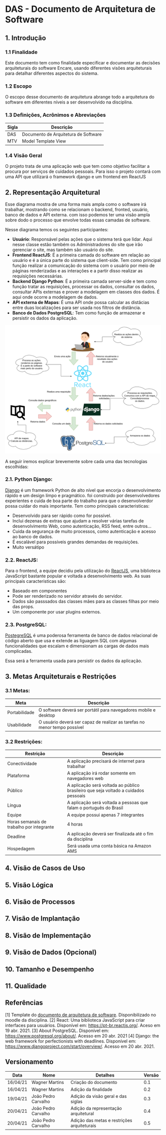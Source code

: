 # DAS - Documento de Arquitetura de Software

## 1. Introdução

### 1.1 Finalidade

Este documento tem como finalidade especificar e documentar as decisões arquiteturais do software Encare, usando diferentes visões arquiteturais para detalhar diferentes aspectos do sistema.

### 1.2 Escopo

O escopo desse documento de arquitetura abrange todo a arquitetura do software em diferentes níveis a ser desenvolvido na disciplina. 

### 1.3 Definições, Acrônimos e Abreviações

|Sigla|Descrição|
|---|---|
|DAS|Documento de Arquitetura de Software| 
|MTV|Model Template View|

### 1.4 Visão Geral

O projeto trata de uma aplicação web que tem como objetivo facilitar a procura por serviços de cuidados pessoais. Para isso o projeto contará com uma API que utilizará o framework django e um frontend em ReactJS

## 2. Representação Arquitetural

Esse diagrama mostra de uma forma mais ampla como o software irá trabalhar, mostrando como se relacionam o backend, fronted, usuário, banco de dados e API externa. com isso podemos ter uma visão ampla sobre dodo o processo que envolve todas essas camadas de software.  

Nesse diagrama temos os seguintes participantes:
- **Usuário**: Responsável pelas ações que o sistema terá que lidar. Aqui nesse classe estão também os Administradores do site que irão gerenciar o site, mas também são usuário do site. 
- **Frontend ReactJS**: É a primeira camada do software em relação ao usuário e é a única parte do sistema que client-side. Tem como principal função realizar a comunicação do sistema com o usuário por meio de páginas renderizadas e as interações e a partir disso realizar as requisições necessárias. 
- **Backend Django Python**: É a primeira camada server-side e tem como função tratar as requisições, processar os dados, consultar os dados, consultar APIs externas e prover a modelagem em classes dos dados. É aqui onde ocorre a modelagem de dados.
- **API externa de Mapas**: É uma API onde possa calcular as distâcias entre duas localizações para ser usada nos filtros de distância.
- **Banco de Dados PostgreSQL**: Tem como função de armazenar e persistir os dados da aplicação. 

![Diagrama1](./img/Entidade-relacionamento.png)

A seguir iremos explicar brevemente sobre cada uma das tecnologias escolhidas:

### 2.1. Python Django:

[Django](https://www.djangoproject.com/start/overview/) é um framework Python de alto nível que encorja o desenvolvimento rápido e um design límpo e pragmático. foi construido por desenvolvedores experientes e cuida de boa parte do trabalho para que o desenvolverdor possa cuidar do mais importante. Tem como principais caracteristicas:
- Desenvolvido para ser rápido como for possível.
- Inclui dezenas de extras que ajudam a resolver várias tarefas de desenvolvimento Web, como autenticação, RSS feed, entre outros...
- Cuida da segurança de muito processos, como autenticação e acesso ao banco de dados.
- É escalável para possíveis grandes demandas de requisições.
- Muito versátipo

### 2.2. ReactJS:

Para o frontend, a equipe decidiu pela utilização do [ReactJS](https://pt-br.reactjs.org/), uma biblioteca JavaScript bastante popular e voltada a desenvolvimento web. As suas principais caracteristicas são:
 - Baseado em componentes 
 - Pode ser renderizado no servidor através do servidor.
 - Dados são passsados das classes mães para as classes filhas por meio das props. 
 - Um componente por usar plugins externos. 

### 2.3. PostgreSQL:

[PostegreSQL](https://www.postgresql.org/about/) é uma poderosa ferramenta de banco de dados relacional de código aberto que usa e extende as liguagem SQL com algumas funcionalidades que escalam e dimensionam as cargas de dados mais complicadas. 

Essa será a ferramenta usada para persistir os dados da aplicação.

## 3. Metas Arquiteturais e Restrições

### 3.1 Metas:
|Meta|Descrição|
|---|---|
|Portabilidade|O software deverá ser portátil para navegadores mobile e desktop|
|Usabilidade|O usuário deverá ser capaz de realizar as tarefas no menor tempo possível|

### 3.2 Restrições:

|Restrição|Descrição|
|---|---|
|Conectividade|A aplicação precisará de internet para trabalhar|
|Plataforma| A aplicação irá rodar somente em navegadores web|
|Público|A aplicação será voltada ao público brasileiro que seja voltado a cuidados pessoais|
|Língua|A aplicação será voltada a pessoas que falam o português do Brasil|
|Equipe|A equipe possui apenas 7 integrantes|
|Horas semanais de trabalho por integrante|4 horas|
|Deadline|A aplicação deverá ser finalizada até o fim da disciplina|
|Hospedagem|Será usada uma conta básica na Amazon AMS|

## 4. Visão de Casos de Uso

## 5. Visão Lógica

## 6. Visão de Processos

## 7. Visão de Implantação

## 8. Visão de Implementação

## 9. Visão de Dados (Opcional)

## 10. Tamanho e Desempenho

## 11. Qualidade

## Referências

[1] Template do [documento de arquitetura de software](https://github.com/UnBArqDsw2020-2/2020.2_G2_Encare/files/6305164/Software.Architecture.Document.pdf). Disponibilizado no moodle da disciplina.
[2] React: Uma biblioteca JavaScript para criar interfaces para usuários. Disponível em: <https://pt-br.reactjs.org/>. Aceso em 19 abr. 2021.
[3] About PostgreSQL. Disponível em: <https://www.postgresql.org/about/>. Acesso em 20 abr. 2021
[4] Django: the web framework for perfectionists with deadlines. Disponível em: <https://www.djangoproject.com/start/overview/>. Acesso em 20 abr. 2021. 

## Versionamento

|Data|Nome|Detalhes|Versão|
|----|---|---|---|
| 16/04/21 | Wagner Martins | Criação do documento | 0.1 |
| 16/04/21 | Wagner Martins | Adição da finalidade | 0.2 |
| 19/04/21 | João Pedro Carvalho | Adição da visão geral e das siglas  | 0.3 |
| 20/04/21 | João Pedro Carvalho | Adição da representação arquitetural  | 0.4 |
| 20/04/21 | João Pedro Carvalho | Adição das metas e restrições arquiteturais  | 0.5 |